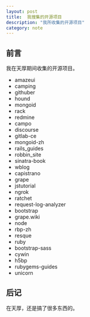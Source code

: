 ```yaml
---
layout: post
title:  我搜集的开源项目
description: "我所收集的开源项目"
category: note
---
```


## 前言

我在天厚期间收集的开源项目。



* amazeui
* camping
* githuber
* hound
* mongoid
* rack
* redmine
* campo
* discourse
* gitlab-ce
* mongoid-zh
* rails_guides
* robbin_site
* sinatra-book
* wblog
* capistrano
* grape
* jstutorial
* ngrok
* ratchet
* request-log-analyzer
* bootstrap
* grape.wiki
* node
* rbp-zh
* resque
* ruby
* bootstrap-sass
* cywin
* h5bp
* rubygems-guides
* unicorn

## 后记

在天厚，还是搞了很多东西的。
